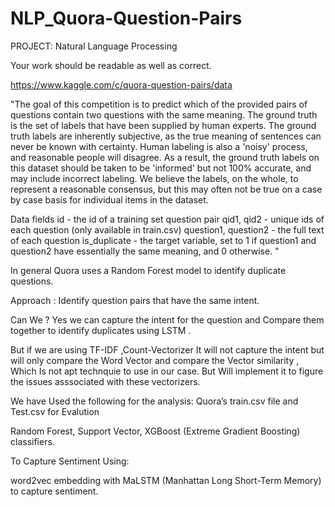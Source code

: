 # NLP_Quora-Question-Pairs


PROJECT:	Natural Language Processing
	
Your work should be readable as well as correct. 

https://www.kaggle.com/c/quora-question-pairs/data



"The goal of this competition is to predict which of the provided pairs of questions contain two questions with the same meaning. The ground truth is the set of labels that have been supplied by human experts. The ground truth labels are inherently subjective, as the true meaning of sentences can never be known with certainty. Human labeling is also a 'noisy' process, and reasonable people will disagree. As a result, the ground truth labels on this dataset should be taken to be 'informed' but not 100% accurate, and may include incorrect labeling. We believe the labels, on the whole, to represent a reasonable consensus, but this may often not be true on a case by case basis for individual items in the dataset.

Data fields
id - the id of a training set question pair
qid1, qid2 - unique ids of each question (only available in train.csv)
question1, question2 - the full text of each question
is_duplicate - the target variable, set to 1 if question1 and question2 have essentially the same meaning, and 0 otherwise. "

In general Quora uses a Random Forest model to identify duplicate questions.

Approach : Identify question pairs that have the same intent.

Can We ?
Yes we can capture the intent for the question and Compare them together to identify duplicates using LSTM .

But if we are using TF-IDF ,Count-Vectorizer It will not capture the intent but will only compare the Word Vector
and compare the Vector similarity , Which Is not apt technquie to use in our case. But Will implement it to figure the issues asssociated with these vectorizers.

We have Used the following for the analysis:
Quora’s train.csv file and Test.csv for Evalution 

Random Forest,
Support Vector,
XGBoost (Extreme Gradient Boosting) classifiers.

To Capture Sentiment Using:

word2vec embedding with MaLSTM (Manhattan Long Short-Term Memory) to capture sentiment.

